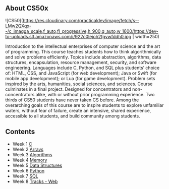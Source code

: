 ## About CS50x
![CS50](https://res.cloudinary.com/practicaldev/image/fetch/s--LMw2QXqx--/c_imagga_scale,f_auto,fl_progressive,h_900,q_auto,w_1600/https://dev-to-uploads.s3.amazonaws.com/i/922c0lejoh2fgvwfddh0.jpg | width=250)

Introduction to the intellectual enterprises of computer science and the art of programming. This course teaches students how to think algorithmically and solve problems efficiently. Topics include abstraction, algorithms, data structures, encapsulation, resource management, security, and software engineering. Languages include C, Python, and SQL plus students’ choice of: HTML, CSS, and JavaScript (for web development); Java or Swift (for mobile app development); or Lua (for game development). Problem sets inspired by the arts, humanities, social sciences, and sciences. Course culminates in a final project. Designed for concentrators and non-concentrators alike, with or without prior programming experience. Two thirds of CS50 students have never taken CS before. Among the overarching goals of this course are to inspire students to explore unfamiliar waters, without fear of failure, create an intensive, shared experience, accessible to all students, and build community among students.

## Contents

- Week 1 [C](https://github.com/abdhsani/CS50X/tree/master/pset1)
- Week 2 [Arrays](https://github.com/abdhsani/CS50X/tree/master/pset2)
- Week 3 [Algorithms](https://github.com/abdhsani/CS50X/tree/master/pset3)
- Week 4 [Memory](https://github.com/abdhsani/CS50X/tree/master/pset4)
- Week 5 [Data Structures](https://github.com/abdhsani/CS50X/tree/master/pset5/speller)
- Week 6 [Python](https://github.com/abdhsani/CS50X/tree/master/pset6)
- Week 7 [SQL](https://github.com/abdhsani/CS50X/tree/master/pset7)
- Week 8 [Tracks - Web](https://github.com/abdhsani/CS50X/tree/master/pset8)
